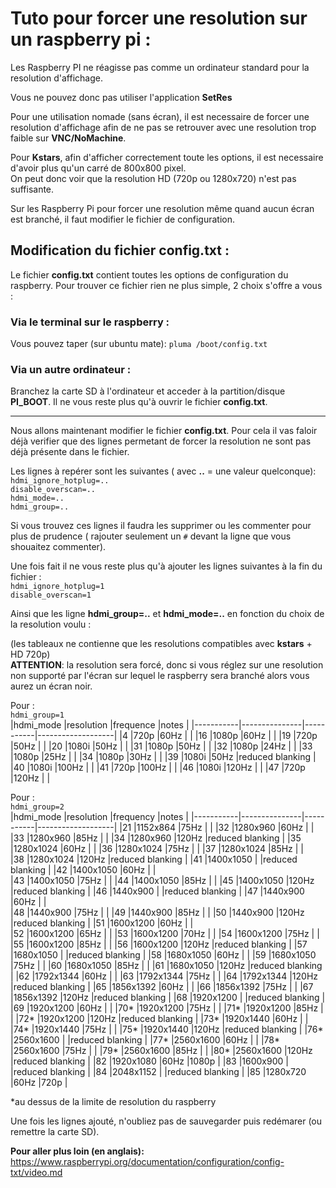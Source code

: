 # Tuto pour forcer une resolution sur un raspberry pi :

Les Raspberry PI ne réagisse pas comme un ordinateur standard pour la resolution 
d'affichage.

Vous ne pouvez donc pas utiliser l'application **SetRes**

Pour une utilisation nomade (sans écran), il est necessaire de forcer 
une resolution d'affichage afin de ne pas se retrouver avec une resolution trop 
faible sur **VNC/NoMachine**.  

Pour **Kstars**, afin d'afficher correctement toute les options, il est necessaire 
d'avoir plus qu'un carré de 800x800 pixel.  
On peut donc voir que la resolution HD (720p ou 1280x720) n'est pas suffisante.

Sur les Raspberry Pi pour forcer une resolution même quand aucun écran est branché, 
il faut modifier le fichier de configuration.

## Modification du fichier config.txt :

Le fichier **config.txt** contient toutes les options de configuration du raspberry.
Pour trouver ce fichier rien ne plus simple, 2 choix s'offre a vous :

### Via le terminal sur le raspberry :

Vous pouvez taper (sur ubuntu mate): `pluma /boot/config.txt`

### Via un autre ordinateur :

Branchez la carte SD à l'ordinateur et acceder à la partition/disque **PI_BOOT**.
Il ne vous reste plus qu'à ouvrir le fichier **config.txt**.

-----------------------

Nous allons maintenant modifier le fichier **config.txt**. 
Pour cela il vas faloir déjà verifier que des lignes permetant de forcer 
la resolution ne sont pas déjà présente dans le fichier.

Les lignes à repérer sont les suivantes ( avec **..** = une valeur quelconque):   
`hdmi_ignore_hotplug=..`   
`disable_overscan=..`   
`hdmi_mode=..`   
`hdmi_group=..`   
   
Si vous trouvez ces lignes il faudra les supprimer ou les commenter pour plus de 
prudence ( rajouter seulement un `#` devant la ligne que vous shouaitez commenter).

Une fois fait il ne vous reste plus qu'à ajouter les lignes suivantes à la fin du fichier :     
`hdmi_ignore_hotplug=1`   
`disable_overscan=1`   

Ainsi que les ligne **hdmi_group=..** et **hdmi_mode=..** en fonction du choix de la resolution voulu : 

(les tableaux ne contienne que les resolutions compatibles avec **kstars** + HD 720p)   
**ATTENTION**: la resolution sera forcé, donc si vous réglez sur une resolution 
non supporté par l'écran sur lequel le raspberry sera branché alors vous aurez un écran noir. 

Pour :   
`hdmi_group=1`    
|hdmi_mode 	|resolution 	|frequence 	|notes              |
|-----------|---------------|-----------|-------------------|
|4      	|720p       	|60Hz 	    |                   |
|16     	|1080p      	|60Hz    	|                   |
|19     	|720p 	        |50Hz   	|                   |
|20     	|1080i      	|50Hz   	|                   |
|31     	|1080p      	|50Hz    	|                   |
|32     	|1080p      	|24Hz   	|                   |
|33     	|1080p      	|25Hz   	|                   |
|34     	|1080p      	|30Hz   	|                   |
|39     	|1080i      	|50Hz    	|reduced blanking   |
|40     	|1080i      	|100Hz   	|                   |
|41     	|720p       	|100Hz 	    |                   |
|46     	|1080i      	|120Hz  	|                   |
|47     	|720p       	|120Hz  	|                   |
   
Pour :   
`hdmi_group=2`   
|hdmi_mode 	|resolution 	|frequency 	|notes	            |
|-----------|---------------|-----------|-------------------|
|21 	    |1152x864 	    |75Hz 	    |                   |
|32     	|1280x960    	|60Hz   	|                   |
|33     	|1280x960   	|85Hz   	|                   |
|34     	|1280x960   	|120Hz  	|reduced blanking   |
|35     	|1280x1024   	|60Hz   	|                   |
|36     	|1280x1024 	    |75Hz       |                   |
|37     	|1280x1024  	|85Hz       |                   |	
|38     	|1280x1024  	|120Hz  	|reduced blanking   |
|41     	|1400x1050  	|	        |reduced blanking   |
|42     	|1400x1050  	|60Hz       |                   |	
|43     	|1400x1050  	|75Hz   	|                   |
|44     	|1400x1050  	|85Hz   	|                   |
|45     	|1400x1050  	|120Hz   	|reduced blanking   |
|46     	|1440x900   	|       	|reduced blanking   |
|47     	|1440x900   	|60Hz       |                   |	
|48     	|1440x900   	|75Hz   	|                   |
|49     	|1440x900   	|85Hz   	|                   |
|50     	|1440x900   	|120Hz  	|reduced blanking   |
|51     	|1600x1200   	|60Hz       |                   |	
|52      	|1600x1200  	|65Hz   	|                   |
|53     	|1600x1200  	|70Hz    	|                   |
|54     	|1600x1200  	|75Hz   	|                   |
|55     	|1600x1200  	|85Hz   	|                   |
|56     	|1600x1200  	|120Hz   	|reduced blanking   |
|57     	|1680x1050      |	    	|reduced blanking   |
|58     	|1680x1050  	|60Hz   	|                   |
|59     	|1680x1050  	|75Hz   	|                   |
|60     	|1680x1050  	|85Hz    	|                   |
|61     	|1680x1050  	|120Hz   	|reduced blanking   |
|62     	|1792x1344  	|60Hz   	|                   |
|63     	|1792x1344  	|75Hz   	|                   |
|64     	|1792x1344  	|120Hz   	|reduced blanking   |
|65     	|1856x1392  	|60Hz   	|                   |
|66     	|1856x1392  	|75Hz   	|                   |
|67     	|1856x1392  	|120Hz   	|reduced blanking   |
|68      	|1920x1200      |	     	|reduced blanking   |
|69     	|1920x1200  	|60Hz   	|                   |
|70*     	|1920x1200  	|75Hz   	|                   |
|71*    	|1920x1200  	|85Hz   	|                   |
|72*    	|1920x1200  	|120Hz  	|reduced blanking   |
|73*    	|1920x1440  	|60Hz   	|                   |
|74*    	|1920x1440  	|75Hz   	|                   |
|75*    	|1920x1440  	|120Hz   	|reduced blanking   |
|76*    	|2560x1600      |	    	|reduced blanking   |
|77*    	|2560x1600  	|60Hz   	|                   |
|78*    	|2560x1600  	|75Hz    	|                   |
|79*    	|2560x1600  	|85Hz   	|                   |
|80*    	|2560x1600  	|120Hz   	|reduced blanking   |
|82     	|1920x1080  	|60Hz   	|1080p              |
|83     	|1600x900   	|       	|reduced blanking   |
|84     	|2048x1152  	|	        |reduced blanking   |
|85     	|1280x720   	|60Hz   	|720p               |
    
*au dessus de la limite de resolution du raspberry

Une fois les lignes ajouté, n'oubliez pas de sauvegarder puis redémarer (ou remettre la carte SD).

**Pour aller plus loin (en anglais):** https://www.raspberrypi.org/documentation/configuration/config-txt/video.md
